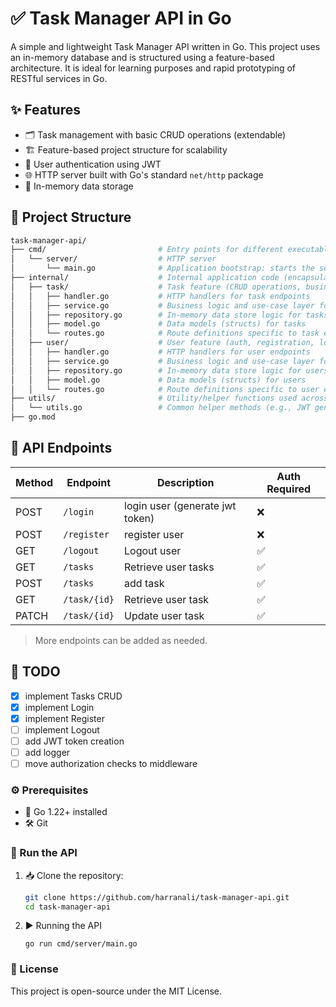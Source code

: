 # ✅ Task Manager API in Go
A simple and lightweight Task Manager API written in Go. This project uses an in-memory database and is structured using a feature-based architecture. It is ideal for learning purposes and rapid prototyping of RESTful services in Go.

## ✨ Features

- 🗂️ Task management with basic CRUD operations (extendable)
- 🏗️ Feature-based project structure for scalability
- 🔐 User authentication using JWT
- 🌐 HTTP server built with Go's standard `net/http` package
- 💾 In-memory data storage

## 🧱 Project Structure
```bash
task-manager-api/
├── cmd/                         # Entry points for different executables
│   └── server/                  # HTTP server 
│       └── main.go              # Application bootstrap: starts the server and loads routes
├── internal/                    # Internal application code (encapsulated, not imported elsewhere)
│   ├── task/                    # Task feature (CRUD operations, business logic, routing)
│   │   ├── handler.go           # HTTP handlers for task endpoints
│   │   ├── service.go           # Business logic and use-case layer for tasks
│   │   ├── repository.go        # In-memory data store logic for tasks
│   │   ├── model.go             # Data models (structs) for tasks
│   │   └── routes.go            # Route definitions specific to task endpoints
│   ├── user/                    # User feature (auth, registration, login)
│   │   ├── handler.go           # HTTP handlers for user endpoints
│   │   ├── service.go           # Business logic and use-case layer for users
│   │   ├── repository.go        # In-memory data store logic for users
│   │   ├── model.go             # Data models (structs) for users
│   │   └── routes.go            # Route definitions specific to user endpoints
├── utils/                       # Utility/helper functions used across the app
│   └── utils.go                 # Common helper methods (e.g., JWT generation, validation)
├── go.mod    
```

## 📡 API Endpoints

| Method | Endpoint        | Description                           | Auth Required |
|--------|-----------------|---------------------------------------|---------------|
| POST   | `/login`        | login user (generate jwt token)       | ❌            |
| POST   | `/register`     | register user                         | ❌            |
| GET    | `/logout`       | Logout user                           | ✅            |
| GET    | `/tasks`        | Retrieve user tasks                   | ✅            |
| POST   | `/tasks`        | add task                              | ✅            |
| GET    | `/task/{id}`    | Retrieve user task                    | ✅            |
| PATCH  | `/task/{id}`    | Update user task                      | ✅            |

> More endpoints can be added as needed.

## 📝 TODO
- [x] implement Tasks CRUD
- [x] implement Login
- [x] implement Register
- [ ] implement Logout
- [ ] add JWT token creation
- [ ] add logger
- [ ] move authorization checks to middleware

### ⚙️ Prerequisites
- 🧰 Go 1.22+ installed  
- 🛠️ Git

### 🚀 Run the API
1. 📥 Clone the repository:
   ```bash
   git clone https://github.com/harranali/task-manager-api.git
   cd task-manager-api
   ```
2. ▶️ Running the API
   ```
   go run cmd/server/main.go
   ```

### 📄 License
This project is open-source under the MIT License.
